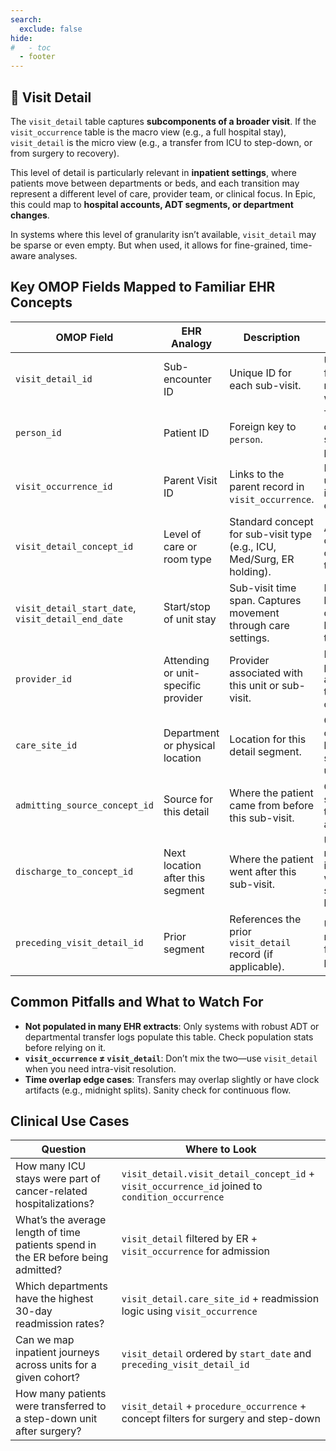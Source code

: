 ```yaml
---
search:
  exclude: false
hide:
#   - toc
  - footer
---
```


## 🧾 Visit Detail

The `visit_detail` table captures **subcomponents of a broader visit**. If the `visit_occurrence` table is the macro view (e.g., a full hospital stay), `visit_detail` is the micro view (e.g., a transfer from ICU to step-down, or from surgery to recovery).

This level of detail is particularly relevant in **inpatient settings**, where patients move between departments or beds, and each transition may represent a different level of care, provider team, or clinical focus. In Epic, this could map to **hospital accounts, ADT segments, or department changes**.

In systems where this level of granularity isn’t available, `visit_detail` may be sparse or even empty. But when used, it allows for fine-grained, time-aware analyses.

## Key OMOP Fields Mapped to Familiar EHR Concepts

| OMOP Field | EHR Analogy | Description | Clinical Relevance |
|------------|-------------|-------------|---------------------|
| `visit_detail_id` | Sub-encounter ID | Unique ID for each sub-visit. | Used to link fine-grained movements within a visit. |
| `person_id` | Patient ID | Foreign key to `person`. | Ties each visit detail to a specific patient. |
| `visit_occurrence_id` | Parent Visit ID | Links to the parent record in `visit_occurrence`. | Lets you roll up sub-visits into a full encounter. |
| `visit_detail_concept_id` | Level of care or room type | Standard concept for sub-visit type (e.g., ICU, Med/Surg, ER holding). | Allows classification of intra-visit transitions. |
| `visit_detail_start_date`, `visit_detail_end_date` | Start/stop of unit stay | Sub-visit time span. Captures movement through care settings. | Enables LOS by department or level-of-care transitions. |
| `provider_id` | Attending or unit-specific provider | Provider associated with this unit or sub-visit. | Helpful for provider attribution in team-based care. |
| `care_site_id` | Department or physical location | Location for this detail segment. | Can help map out service lines or unit-specific utilization. |
| `admitting_source_concept_id` | Source for this detail | Where the patient came from before this sub-visit. | Critical in step-wise trajectory analyses. |
| `discharge_to_concept_id` | Next location after this segment | Where the patient went after this sub-visit. | Useful for modeling inpatient workflows or step-down logic. |
| `preceding_visit_detail_id` | Prior segment | References the prior `visit_detail` record (if applicable). | Useful for reconstructing flow-of-care paths. |

## Common Pitfalls and What to Watch For

- **Not populated in many EHR extracts**: Only systems with robust ADT or departmental transfer logs populate this table. Check population stats before relying on it.
- **`visit_occurrence` ≠ `visit_detail`**: Don’t mix the two—use `visit_detail` when you need intra-visit resolution.
- **Time overlap edge cases**: Transfers may overlap slightly or have clock artifacts (e.g., midnight splits). Sanity check for continuous flow.

## Clinical Use Cases

| Question | Where to Look |
|----------|----------------|
| How many ICU stays were part of cancer-related hospitalizations? | `visit_detail.visit_detail_concept_id` + `visit_occurrence_id` joined to `condition_occurrence` |
| What’s the average length of time patients spend in the ER before being admitted? | `visit_detail` filtered by ER + `visit_occurrence` for admission |
| Which departments have the highest 30-day readmission rates? | `visit_detail.care_site_id` + readmission logic using `visit_occurrence` |
| Can we map inpatient journeys across units for a given cohort? | `visit_detail` ordered by `start_date` and `preceding_visit_detail_id` |
| How many patients were transferred to a step-down unit after surgery? | `visit_detail` + `procedure_occurrence` + concept filters for surgery and step-down |